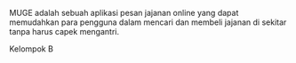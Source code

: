 MUGE adalah sebuah aplikasi pesan jajanan online yang dapat memudahkan para pengguna dalam mencari dan membeli jajanan di sekitar tanpa harus capek mengantri.

Kelompok B
